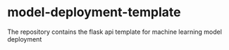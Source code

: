 # model-deployment-template
The repository contains the flask api template for machine learning model deployment
